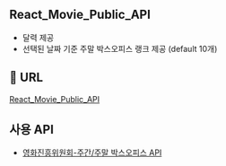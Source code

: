 ## React_Movie_Public_API
- 달력 제공
- 선택된 날짜 기준 주말 박스오피스 랭크 제공 (default 10개)

## 🔗 URL
[React_Movie_Public_API](https://kroomoo.github.io/React_Movie_Public_API/)

## 사용 API
- [영화진흥위원회-주간/주말 박스오피스 API](https://www.kobis.or.kr/kobisopenapi/homepg/apiservice/searchServiceInfo.do?serviceId=searchWeeklyBoxOffice)
